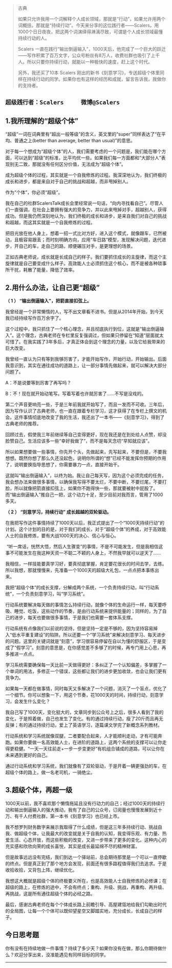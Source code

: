 > 古典
> 
> 如果只允许我用一个词解释个人成长领域，那就是“行动”，如果允许用两个词概括，那就是“持续行动”。今天来分享的这位践行者——Scalers，用1000个日日夜夜，把这两个词演绎得淋漓尽致，可谓是个人成长领域最懂持续行动的人。
> 
> Scalers 一直在践行“输出倒逼输入”，1000天后，他完成了一个巨大的跃迁——写作积累了百万文字，公众号粉丝有8万人，收费社群也吸引了上千人。所以只要你持续行动，就能以一种极快的速度，赶上这个时代。
> 
> 另外，我还买了10本 Scalers 刚出的新书《刻意学习》，专送超级个体里同样在持续行动的同学。如果你也有这样的经历和成就，留言告诉我，我做你的支持者。

## `超级践行者：Scalers     微博@Scalers `

## 1.我所理解的“超级个体”

“超级”一词在词典里有“超出一般等级”的含义，英文里的“super”同样表达了“在平均、普通之上(better than average, better than usual)”的意思。

对于每一个想成为“超级个体”的人，我们需要考虑的一个问题是，我们能在哪个方面，可以达到“超级”的标准，比平均优一些。如果我们每一方面都和“大部分人”表现别无二致，那就没有任何区分价值，无法成为“超级个体”。

成为超级个体的过程，其实就是一个自我修炼的过程。我深深地认为，我们终极的成长和进步，都是来自对于自己的挑战和超越，而非甩掉别人。

作为“个体”，你必须“超级”。

我在自己的社群ScalersTalk成长会里经常说一句话，“向内寻找看自己”。尽管人们一直强调，在社会上要拥有强大的竞争力，并以此来甩掉对手，超越别人，获得成功。但是我仍然深刻地认为，我们终极的成长和进步，是来自我们对自己的挑战和超越，而这其实就是一个自我修炼的过程。

把目光放在他人身上，想着一招一式比对方好，进入这个模式，就像跟车，已然被动，且极容易跟丢；而时刻明确方向，应用“车日路”模型，发现解决问题，迭代进步，开自己的车，走自己的路，顺便碾压对手，是更理想的场景。

正如古典老师说，成长就是长成自己的样子。我们要抓住成长的主旋律，而这个主旋律就是自己要变成什么样子。高效能人士必须抓住这个核心，而不是被各种琐事所干扰，耗散了能量，降低了效率。

## 2.用什么办法，让自己更“超级”

 **（ 1 ） “输出倒逼输入”，把箭直接扣弦上。** 

我曾经是一个非常懒惰的人，写不出文章看不进书。但是从2014年开始，到今天我已经持续写作百万余字了。

这个过程中，我只抓住了一个核心理念，并且彻底执行到位，这就是“输出倒逼输入”。这个理念，古典老师在专栏里反复强调过，但如果只停留在“知道”层面就太可惜了。在我实践了3年多后，才真正体会到这个理念的力量，以及它给我带来的巨大改变。

我曾经一直认为只有等到我够厉害了，才能开始写作，开始行动，开始输出。后面我意识到，其实在通往成功的道路上，让一部分事情先做起来，就可以解决大部分问题了。

A：不是说要等到厉害了再写吗？

B：不！现在就开始动笔写。写着写着也许就厉害了……不写是没戏的。

第二个声音更响亮一些，于是三年前我就开始写了，而且一发而不可收。三年后，因为写作认识了古典老师，也一直在跟着专栏学习，这才获得了在专栏上撰文的机会。这件事情彻底地改变了我的生活，我还出了一本书——《刻意学习》，得到了古典老师的推荐。

回顾过去，假使我三年前继续等自己变得更好，现在我还是在到处给人点赞，却没脸赞自己。生活应该多一些“幸好我做了”，而不是每天念叨“早知就应该”。

所以如果想要做一些事情，你先开个头，先做起来，先写起来，不要但是，不要我想想。既然你想了那么久还没起色，说明你所谓的“想”已经不能发挥你预期的作用了，说明要换指导思想了，你需要暴力一点，直接开始干。

这就叫“输出倒逼输入”，以终为始。我让自己每天写，因为这个必须完成的任务，我会想办法来做很多事情，以确保我写得不要太烂，不要中断，不要烂尾，不要打脸，所以就像把箭直接扣弦上，如果你不跑得快一些，那就要被射中屁股了。而“输出倒逼输入”推自己一把，这个动力十足，至少目前对我而言，管用了1000多天。

 **（ 2 ） “刻意学习，持续行动” 成长超越的双轮驱动。**

在我把写作这件事情持续了1000天以后，我正式提出了一个“1000天持续行动”的计划。这个计划的目的是，对于我们的成长，对于“超级个体”的养成，对于高效能人士的自我修炼，要有大战1000天的决心、信心与恒心。

 “听一席话，恍然大悟，然后人生骤变”的事情，不是不可能发生，但是我相信这事不可能发生在我这种天资一不聪二不颖的人身上，不然我早就可以逆天了……

我相信，一样技能要真学习好，要真彻底掌握，肯定要花很长的时间去学，去练。所以我想，那就慢慢来，先准备一个1000天的超级大礼包，一点点把本事练出来。

我把“超级个体”的成长支撑，分解成两个系统，一个负责持续行动，叫“行动系统”，一个负责刻意学习，叫“学习系统”。

行动系统要解决每天做的事情怎么持续行动，就像个体的生命运行一样，每天要呼吸、睡觉、吃饭，这些动作的节奏，是由行动系统来提供能量的；同样的，为了自己的进步，每天也要做很多事情，于是我们也需要一套体系支撑。

行动系统有点像我们以前说的坚持，但是坚持一定是不够的，因为坚持容易掉入“低水平重复建设”的陷阱。所以还要一个“学习系统”来解决刻意学习、每天进步的问题。这里的关键词就是“刻意”，学习很容易停留在自以为懂的舒服区，于是变成了“假学习”。刻意的意思是，在你感觉差不多够了的时候，再专门用上心思，再多推进一点点。

学习系统需要确保每一天比前一天做得更好：多纠正了一个认知偏差，多掌握了一个单词的用法，多修正一个错误，这些都让我们的进步更加收敛，也会让我们更有竞争力。

如果每一天都在做事情，同时每天又多解决了一个问题，消灭了一个盲点，优化了一个细节。你可以想象一下，用这个节奏，花1000天的时间，持续行动，刻意学习，会发生什么变化？

我自己写了1000天，变化挺大的，文章同步到公众号上之后，很多人看到了我的变化，于是照着做，自己也发生了变化。有的通过持续行动，瘦了20斤而且再无反弹；有的通过持续行动，爱上了英语学习，逐篇课文学完了新概念系列教材。

行动系统和学习系统就像双腿，二者要配合起来，人才能顺利走动，才有可能奔跑。如果你要做一名高效能人士，在进阶的道路上，这两个系统的支撑可以让你走得更稳健。“一天一天往前走+一步一步变更好”有机组合铺成的道路，可以让你在未来遇到更好的自己。

通过行动系统和学习系统，我们就像有了双轮驱动，于是开着一辆更强劲的车，在超级个体的路上，做一名老司机，一骑绝尘。

## 3.超级个体，再超一级

1000天以前，我不喜欢那个懒惰拖延且没有行动力的自己；经过1000天的持续行动和输出倒逼输入的强大推动，我有了自己的公众号，订阅量也慢慢发展到近十万、有千人付费社群，第一本书《刻意学习》也已经上市。

我不想罗列财务数字来展示我取得了什么成绩，但是这三年多持续行动、挑战自我、做超级个体，让我最大的改变就是关于自我的认知，我变得乐观、有力量、热爱生活、心态开放，而这些积极的改变，又进一步带来了更多的变化。这种内心的充实感和欣欣向荣的成长喜悦，其实是成长最延绵不尽的精神财富。

但是故事远远没有完结，我们到达一个驿站前，总会期待那里是一个可以一直停歇的终点。但是真正到了那个地方会发现，前面还有很多路程值得我们去追求。于是收拾收拾，又背包上阵，继续优化。

我想这大概就是超级个体的终极要义所在，也是高效能人士自我修炼的必修课；在超级的路上，在修炼的途中，不会有终点；重构、升级、挑战，再重构、再升级、再挑战，这是所有通往超级个体的必经之路。

最后，感谢古典老师在每个个体成长路上前瞻引导、高屋建瓴地给我们勾勒出时代的全局图，让每一个个体可以既仰望星空又脚踏实地，充分成长，长成自己的样子。

## 今日思考题

你有没有在持续地做一件事情？持续了多少天？如果你没有在做，那么你期待做什么？欢迎分享出来，没准能遇见有同样目标的同学。

---
